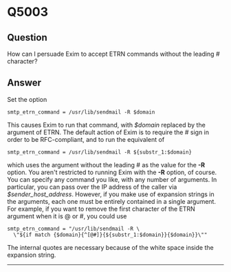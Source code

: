 Q5003
=====

Question
--------

How can I persuade Exim to accept ETRN commands without the leading \#
character?

Answer
------

Set the option

    smtp_etrn_command = /usr/lib/sendmail -R $domain

This causes Exim to run that command, with *\$domain* replaced by the
argument of ETRN. The default action of Exim is to require the \# sign
in order to be RFC-compliant, and to run the equivalent of

    smtp_etrn_command = /usr/lib/sendmail -R ${substr_1:$domain}

which uses the argument without the leading \# as the value for the
**-R** option. You aren't restricted to running Exim with the **-R**
option, of course. You can specify any command you like, with any number
of arguments. In particular, you can pass over the IP address of the
caller via *\$sender\_host\_address*. However, if you make use of
expansion strings in the arguments, each one must be entirely contained
in a single argument. For example, if you want to remove the first
character of the ETRN argument when it is @ or \#, you could use

    smtp_etrn_command = "/usr/lib/sendmail -R \
      \"${if match {$domain}{^[@#]}{${substr_1:$domain}}{$domain}}\""

The internal quotes are necessary because of the white space inside the
expansion string.

* * * * *
